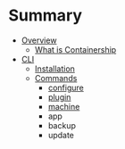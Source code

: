 # Summary

* [Overview](README.md)
   * [What is Containership](what_is_containership.md)
* [CLI](client/README.md)
   * [Installation](client/installation.md)
   * [Commands](client/commands.md)
       * [configure](client/configure.md)
       * [plugin](client/plugin.md)
       * [machine](client/machine.md)
       * app
       * backup
       * update

